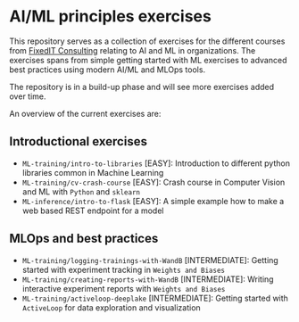 # AI/ML principles exercises
This repository serves as a collection of exercises for the different courses from [FixedIT Consulting](https://fixedit.ai) relating to AI and ML in organizations. The exercises spans from simple getting started with ML exercises to advanced best practices using modern AI/ML and MLOps tools.

The repository is in a build-up phase and will see more exercises added over time.

An overview of the current exercises are:

## Introductional exercises
- `ML-training/intro-to-libraries` [EASY]: Introduction to different python libraries common in Machine Learning
- `ML-training/cv-crash-course` [EASY]: Crash course in Computer Vision and ML with `Python` and `sklearn`
- `ML-inference/intro-to-flask` [EASY]: A simple example how to make a web based REST endpoint for a model

## MLOps and best practices
- `ML-training/logging-trainings-with-WandB` [INTERMEDIATE]: Getting started with experiment tracking in `Weights and Biases`
- `ML-training/creating-reports-with-WandB` [INTERMEDIATE]: Writing interactive experiment reports with `Weights and Biases`
- `ML-training/activeloop-deeplake` [INTERMEDIATE]: Getting started with `ActiveLoop` for data exploration and visualization
